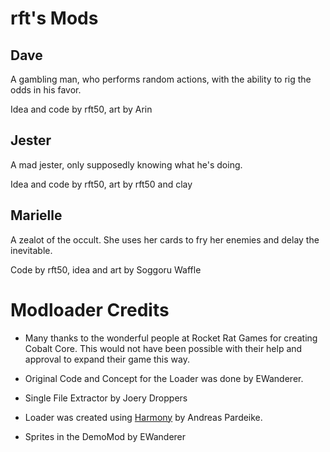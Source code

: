 # rft's Mods
## Dave
A gambling man, who performs random actions, with the ability to rig the odds in his favor.

Idea and code by rft50, art by Arin

## Jester
A mad jester, only supposedly knowing what he's doing.

Idea and code by rft50, art by rft50 and clay

## Marielle
A zealot of the occult. She uses her cards to fry her enemies and delay the inevitable.

Code by rft50, idea and art by Soggoru Waffle

# Modloader Credits
* Many thanks to the wonderful people at Rocket Rat Games for creating Cobalt Core. This would not have been possible with their help and approval to expand their game this way.

* Original Code and Concept for the Loader was done by EWanderer.
* Single File Extractor by Joery Droppers
* Loader was created using [Harmony](https://github.com/pardeike/Harmony) by Andreas Pardeike.
* Sprites in the DemoMod by EWanderer

